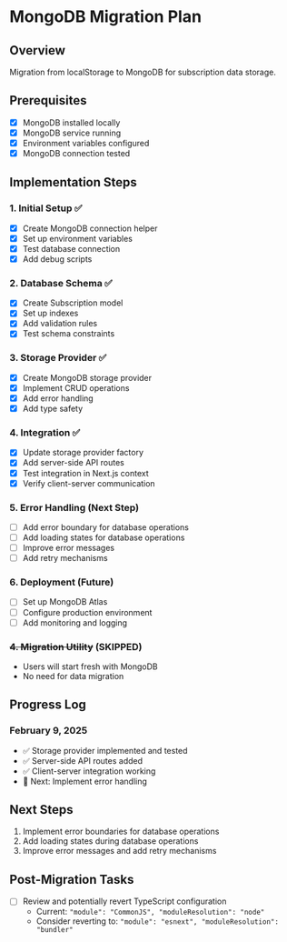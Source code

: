 # MongoDB Migration Plan

## Overview
Migration from localStorage to MongoDB for subscription data storage.

## Prerequisites
- [x] MongoDB installed locally
- [x] MongoDB service running
- [x] Environment variables configured
- [x] MongoDB connection tested

## Implementation Steps

### 1. Initial Setup ✅
- [x] Create MongoDB connection helper
- [x] Set up environment variables
- [x] Test database connection
- [x] Add debug scripts

### 2. Database Schema ✅
- [x] Create Subscription model
- [x] Set up indexes
- [x] Add validation rules
- [x] Test schema constraints

### 3. Storage Provider ✅
- [x] Create MongoDB storage provider
- [x] Implement CRUD operations
- [x] Add error handling
- [x] Add type safety

### 4. Integration ✅
- [x] Update storage provider factory
- [x] Add server-side API routes
- [x] Test integration in Next.js context
- [x] Verify client-server communication

### 5. Error Handling (Next Step)
- [ ] Add error boundary for database operations
- [ ] Add loading states for database operations
- [ ] Improve error messages
- [ ] Add retry mechanisms

### 6. Deployment (Future)
- [ ] Set up MongoDB Atlas
- [ ] Configure production environment
- [ ] Add monitoring and logging

### ~~4. Migration Utility~~ (SKIPPED)
- Users will start fresh with MongoDB
- No need for data migration

## Progress Log

### February 9, 2025
- ✅ Storage provider implemented and tested
- ✅ Server-side API routes added
- ✅ Client-server integration working
- 🔲 Next: Implement error handling

## Next Steps
1. Implement error boundaries for database operations
2. Add loading states during database operations
3. Improve error messages and add retry mechanisms

## Post-Migration Tasks
- [ ] Review and potentially revert TypeScript configuration
  - Current: `"module": "CommonJS", "moduleResolution": "node"`
  - Consider reverting to: `"module": "esnext", "moduleResolution": "bundler"`